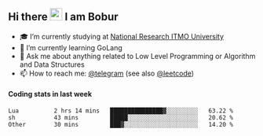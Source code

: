 ## Hi there <img src="https://media.giphy.com/media/hvRJCLFzcasrR4ia7z/giphy.gif" width="25px" height="25px"> I am Bobur

- :mortar_board: I’m currently studying at [National Research ITMO University](https://itmo.ru/)
- :seedling: I’m currently learning GoLang
- :speech_balloon: Ask me about anything related to Low Level Programming or Algorithm and Data Structures
- :mailbox: How to reach me: [@telegram](https://t.me/octoant) (see also [@leetcode](https://leetcode.com/octoant/))    

#### Coding stats in last week

<!--START_SECTION:waka-->

```text
Lua          2 hrs 14 mins   ███████████████▓░░░░░░░░░   63.22 %
sh           43 mins         █████░░░░░░░░░░░░░░░░░░░░   20.62 %
Other        30 mins         ███▓░░░░░░░░░░░░░░░░░░░░░   14.20 %
```

<!--END_SECTION:waka-->

